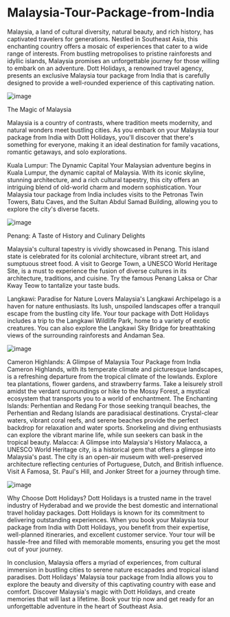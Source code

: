 # Malaysia-Tour-Package-from-India
Malaysia, a land of cultural diversity, natural beauty, and rich history, has captivated travelers for generations. Nestled in Southeast Asia, this enchanting country offers a mosaic of experiences that cater to a wide range of interests. From bustling metropolises to pristine rainforests and idyllic islands, Malaysia promises an unforgettable journey for those willing to embark on an adventure. Dott Holidays, a renowned travel agency, presents an exclusive Malaysia tour package from India that is carefully designed to provide a well-rounded experience of this captivating nation.

![image](https://github.com/dottholidaysin/Malaysia-Tour-Package-from-India/assets/135051359/555a2279-1435-4f99-955a-b64d629d3834)

The Magic of Malaysia

Malaysia is a country of contrasts, where tradition meets modernity, and natural wonders meet bustling cities. As you embark on your Malaysia tour package from India with Dott Holidays, you'll discover that there's something for everyone, making it an ideal destination for family vacations, romantic getaways, and solo explorations.

Kuala Lumpur: The Dynamic Capital
Your Malaysian adventure begins in Kuala Lumpur, the dynamic capital of Malaysia. With its iconic skyline, stunning architecture, and a rich cultural tapestry, this city offers an intriguing blend of old-world charm and modern sophistication. Your Malaysia tour package from India includes visits to the Petronas Twin Towers, Batu Caves, and the Sultan Abdul Samad Building, allowing you to explore the city's diverse facets.

![image](https://github.com/dottholidaysin/Malaysia-Tour-Package-from-India/assets/135051359/e5d83024-f13a-4654-bd95-69f2415cb4de)

Penang: A Taste of History and Culinary Delights

Malaysia's cultural tapestry is vividly showcased in Penang. This island state is celebrated for its colonial architecture, vibrant street art, and sumptuous street food. A visit to George Town, a UNESCO World Heritage Site, is a must to experience the fusion of diverse cultures in its architecture, traditions, and cuisine. Try the famous Penang Laksa or Char Kway Teow to tantalize your taste buds.

Langkawi: Paradise for Nature Lovers
Malaysia's Langkawi Archipelago is a haven for nature enthusiasts. Its lush, unspoiled landscapes offer a tranquil escape from the bustling city life. Your tour package with Dott Holidays includes a trip to the Langkawi Wildlife Park, home to a variety of exotic creatures. You can also explore the Langkawi Sky Bridge for breathtaking views of the surrounding rainforests and Andaman Sea.
 
![image](https://github.com/dottholidaysin/Malaysia-Tour-Package-from-India/assets/135051359/bd8fccd0-5d1d-4ef0-8750-e85358dd7e68)

Cameron Highlands: A Glimpse of Malaysia Tour Package from India
Cameron Highlands, with its temperate climate and picturesque landscapes, is a refreshing departure from the tropical climate of the lowlands. Explore tea plantations, flower gardens, and strawberry farms. Take a leisurely stroll amidst the verdant surroundings or hike to the Mossy Forest, a mystical ecosystem that transports you to a world of enchantment.
The Enchanting Islands: Perhentian and Redang
For those seeking tranquil beaches, the Perhentian and Redang Islands are paradisiacal destinations. Crystal-clear waters, vibrant coral reefs, and serene beaches provide the perfect backdrop for relaxation and water sports. Snorkeling and diving enthusiasts can explore the vibrant marine life, while sun seekers can bask in the tropical beauty.
Malacca: A Glimpse into Malaysia's History
Malacca, a UNESCO World Heritage city, is a historical gem that offers a glimpse into Malaysia's past. The city is an open-air museum with well-preserved architecture reflecting centuries of Portuguese, Dutch, and British influence. Visit A Famosa, St. Paul's Hill, and Jonker Street for a journey through time.
 
![image](https://github.com/dottholidaysin/Malaysia-Tour-Package-from-India/assets/135051359/b6f5b7f8-46c1-41bb-ac01-2a4f62003e25)

Why Choose Dott Holidays?
Dott Holidays is a trusted name in the travel industry of Hyderabad and we provide the best domestic and international travel holiday packages. Dott Holidays is known for its commitment to delivering outstanding experiences. When you book your Malaysia tour package from India with Dott Holidays, you benefit from their expertise, well-planned itineraries, and excellent customer service. Your tour will be hassle-free and filled with memorable moments, ensuring you get the most out of your journey.
 
In conclusion, Malaysia offers a myriad of experiences, from cultural immersion in bustling cities to serene nature escapades and tropical island paradises. Dott Holidays' Malaysia tour package from India allows you to explore the beauty and diversity of this captivating country with ease and comfort. Discover Malaysia's magic with Dott Holidays, and create memories that will last a lifetime. Book your trip now and get ready for an unforgettable adventure in the heart of Southeast Asia.


